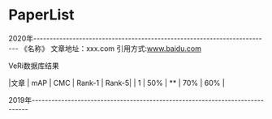 # PaperList
2020年-------------------------------------------------------------------------
《名称》                           文章地址：xxx.com         引用方式:www.baidu.com            

VeRi数据库结果

|文章 | mAP | CMC | Rank-1 | Rank-5|
| 1   | 50% |  ** |  70%  |  60% |















2019年-----------------------------------------------------------------------------
